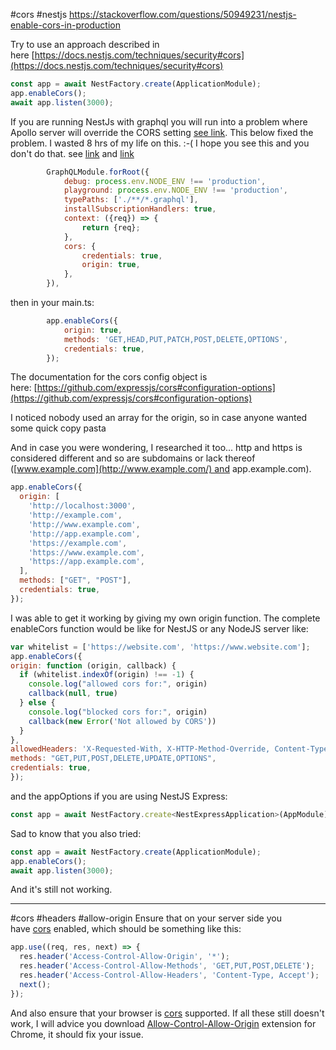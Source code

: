 #cors #nestjs
https://stackoverflow.com/questions/50949231/nestjs-enable-cors-in-production

Try to use an approach described in here [https://docs.nestjs.com/techniques/security#cors](https://docs.nestjs.com/techniques/security#cors)

```javascript
const app = await NestFactory.create(ApplicationModule);
app.enableCors();
await app.listen(3000);
```

If you are running NestJs with graphql you will run into a problem where Apollo server will override the CORS setting [see link](https://github.com/expressjs/cors/issues/134#issuecomment-413543241). This below fixed the problem. I wasted 8 hrs of my life on this. :-( I hope you see this and you don't do that. see [link](https://github.com/apollographql/apollo-server/issues/1142#issuecomment-486657060) and [link](https://github.com/nestjs/nest/issues/1579)

```javascript
        GraphQLModule.forRoot({
            debug: process.env.NODE_ENV !== 'production',
            playground: process.env.NODE_ENV !== 'production',
            typePaths: ['./**/*.graphql'],
            installSubscriptionHandlers: true,
            context: ({req}) => {
                return {req};
            },
            cors: {
                credentials: true,
                origin: true,
            },
        }),
```

then in your main.ts:

```javascript
        app.enableCors({
            origin: true,
            methods: 'GET,HEAD,PUT,PATCH,POST,DELETE,OPTIONS',
            credentials: true,
        });
```

The documentation for the cors config object is here: [https://github.com/expressjs/cors#configuration-options](https://github.com/expressjs/cors#configuration-options)

I noticed nobody used an array for the origin, so in case anyone wanted some quick copy pasta

And in case you were wondering, I researched it too... http and https is considered different and so are subdomains or lack thereof ([www.example.com](http://www.example.com/) and app.example.com).

```javascript
app.enableCors({
  origin: [
    'http://localhost:3000',
    'http://example.com',
    'http://www.example.com',
    'http://app.example.com',
    'https://example.com',
    'https://www.example.com',
    'https://app.example.com',
  ],
  methods: ["GET", "POST"],
  credentials: true,
});
```

I was able to get it working by giving my own origin function. The complete enableCors function would be like for NestJS or any NodeJS server like:

```javascript
var whitelist = ['https://website.com', 'https://www.website.com'];
app.enableCors({
origin: function (origin, callback) {
  if (whitelist.indexOf(origin) !== -1) {
    console.log("allowed cors for:", origin)
    callback(null, true)
  } else {
    console.log("blocked cors for:", origin)
    callback(new Error('Not allowed by CORS'))
  }
},
allowedHeaders: 'X-Requested-With, X-HTTP-Method-Override, Content-Type, Accept, Observe',
methods: "GET,PUT,POST,DELETE,UPDATE,OPTIONS",
credentials: true,
});
```

and the appOptions if you are using NestJS Express:

```javascript
const app = await NestFactory.create<NestExpressApplication>(AppModule);
```

Sad to know that you also tried:

```javascript
const app = await NestFactory.create(ApplicationModule);
app.enableCors();
await app.listen(3000);
```

And it's still not working.

---
#cors #headers #allow-origin
Ensure that on your server side you have [cors](https://enable-cors.org/) enabled, which should be something like this:

```javascript
app.use((req, res, next) => {
  res.header('Access-Control-Allow-Origin', '*');
  res.header('Access-Control-Allow-Methods', 'GET,PUT,POST,DELETE');
  res.header('Access-Control-Allow-Headers', 'Content-Type, Accept');
  next();
});
```

And also ensure that your browser is [cors](https://enable-cors.org/client.html) supported. If all these still doesn't work, I will advice you download [Allow-Control-Allow-Origin](https://chrome.google.com/webstore/detail/allow-control-allow-origi/nlfbmbojpeacfghkpbjhddihlkkiljbi?hl=en) extension for Chrome, it should fix your issue.

